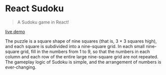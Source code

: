 # React Sudoku

> A Sudoku game in React!

[live demo](https://sudoku.elonehoo.xyz)

The puzzle is a square shape of nine squares (that is, 3 × 3 squares high), and each square is subdivided into a nine-square grid. In each small nine-square grid, fill in the numbers from 1 to 9, so that the numbers in each column and each row of the entire large nine-square grid are not repeated. The gameplay logic of Sudoku is simple, and the arrangement of numbers is ever-changing.
